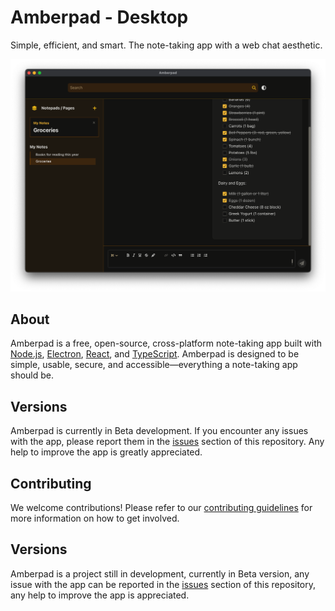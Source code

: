 # Amberpad - Desktop

Simple, efficient, and smart. The note-taking app with a web chat aesthetic.

![Screenshot of the app](docs/amberpad-screenshot-dark.png)

## About

Amberpad is a free, open-source, cross-platform note-taking app built with [Node.js](https://nodejs.org/), [Electron](https://www.electronjs.org/), [React](https://react.dev/), and [TypeScript](https://www.typescriptlang.org/). Amberpad is designed to be simple, usable, secure, and accessible—everything a note-taking app should be.

## Versions

Amberpad is currently in Beta development. If you encounter any issues with the app, please report them in the [issues](#) section of this repository. Any help to improve the app is greatly appreciated.

## Contributing

We welcome contributions! Please refer to our [contributing guidelines](docs/CONTRIBUTING.md) for more information on how to get involved.

## Versions
Amberpad is a project still in development, currently in Beta version, any issue with the app can be reported in the [issues]() section of this repository, any help to improve the app is appreciated.
